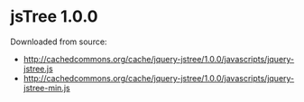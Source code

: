 # jsTree 1.0.0

Downloaded from source:

* http://cachedcommons.org/cache/jquery-jstree/1.0.0/javascripts/jquery-jstree.js
* http://cachedcommons.org/cache/jquery-jstree/1.0.0/javascripts/jquery-jstree-min.js
